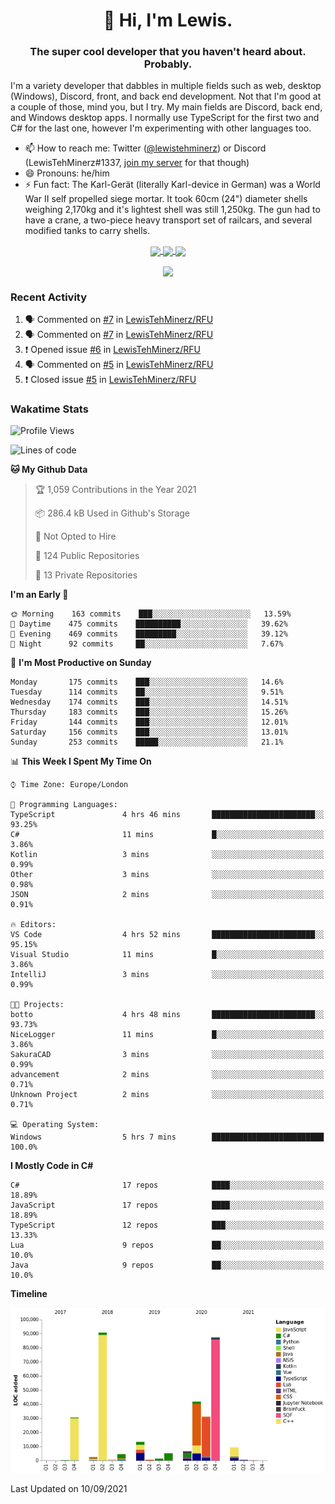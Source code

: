 <h1 align="center">👋 Hi, I'm Lewis.</h1>
<h3 align="center">The super cool developer that you haven't heard about. Probably.</h3>

I'm a variety developer that dabbles in multiple fields such as web, desktop (Windows), Discord, front, and back end development. Not that I'm good at a couple of those, mind you, but I try. My main fields are Discord, back end, and Windows desktop apps. I normally use TypeScript for the first two and C# for the last one, however I'm experimenting with other languages too.

- 📫 How to reach me: Twitter ([@lewistehminerz](https://twitter.com/lewistehminerz)) or Discord (LewisTehMinerz#1337, [join my server](https://discord.gg/XnUh7JB) for that though)
- 😄 Pronouns: he/him
- ⚡ Fun fact: The Karl-Gerät (literally Karl-device in German) was a World War II self propelled siege mortar. It took 60cm (24") diameter shells weighing 2,170kg and it's lightest shell was still 1,250kg. The gun had to have a crane, a two-piece heavy transport set of railcars, and several modified tanks to carry shells.

<p align="center">
  <a href="https://github.com/anuraghazra/github-readme-stats">
    <img align="center" src="https://github-readme-stats.vercel.app/api?username=LewisTehMinerz&count_private=true&show_icons=true&theme=gruvbox">
  </a>
  <a href="https://github.com/anuraghazra/github-readme-stats">
    <img align="center" src="https://github-readme-stats.vercel.app/api/top-langs?username=LewisTehMinerz&layout=compact&theme=gruvbox">
  </a>
  <a href="https://github.com/anuraghazra/github-readme-stats">
    <img align="center" src="https://github-readme-stats.vercel.app/api/wakatime?username=LewisTehMinerz&layout=compact&theme=gruvbox">
  </a>
</p>

<p align="center">
  <a href="https://github.com/ryo-ma/github-profile-trophy">
    <img align="center" src="https://github-profile-trophy.vercel.app/?username=ryo-ma&theme=gruvbox">
  </a>
</p>

### Recent Activity
<!--START_SECTION:activity-->
1. 🗣 Commented on [#7](https://github.com/LewisTehMinerz/RFU/issues/7) in [LewisTehMinerz/RFU](https://github.com/LewisTehMinerz/RFU)
2. 🗣 Commented on [#7](https://github.com/LewisTehMinerz/RFU/issues/7) in [LewisTehMinerz/RFU](https://github.com/LewisTehMinerz/RFU)
3. ❗️ Opened issue [#6](https://github.com/LewisTehMinerz/RFU/issues/6) in [LewisTehMinerz/RFU](https://github.com/LewisTehMinerz/RFU)
4. 🗣 Commented on [#5](https://github.com/LewisTehMinerz/RFU/issues/5) in [LewisTehMinerz/RFU](https://github.com/LewisTehMinerz/RFU)
5. ❗️ Closed issue [#5](https://github.com/LewisTehMinerz/RFU/issues/5) in [LewisTehMinerz/RFU](https://github.com/LewisTehMinerz/RFU)
<!--END_SECTION:activity-->

### Wakatime Stats
<!--START_SECTION:waka-->
![Profile Views](http://img.shields.io/badge/Profile%20Views-1-blue)

![Lines of code](https://img.shields.io/badge/From%20Hello%20World%20I%27ve%20Written-328530%20lines%20of%20code-blue)

**🐱 My Github Data** 

> 🏆 1,059 Contributions in the Year 2021
 > 
> 📦 286.4 kB Used in Github's Storage 
 > 
> 🚫 Not Opted to Hire
 > 
> 📜 124 Public Repositories 
 > 
> 🔑 13 Private Repositories  
 > 
**I'm an Early 🐤** 

```text
🌞 Morning    163 commits    ███░░░░░░░░░░░░░░░░░░░░░░   13.59% 
🌆 Daytime    475 commits    ██████████░░░░░░░░░░░░░░░   39.62% 
🌃 Evening    469 commits    █████████░░░░░░░░░░░░░░░░   39.12% 
🌙 Night      92 commits     ██░░░░░░░░░░░░░░░░░░░░░░░   7.67%

```
📅 **I'm Most Productive on Sunday** 

```text
Monday       175 commits    ███░░░░░░░░░░░░░░░░░░░░░░   14.6% 
Tuesday      114 commits    ██░░░░░░░░░░░░░░░░░░░░░░░   9.51% 
Wednesday    174 commits    ███░░░░░░░░░░░░░░░░░░░░░░   14.51% 
Thursday     183 commits    ███░░░░░░░░░░░░░░░░░░░░░░   15.26% 
Friday       144 commits    ███░░░░░░░░░░░░░░░░░░░░░░   12.01% 
Saturday     156 commits    ███░░░░░░░░░░░░░░░░░░░░░░   13.01% 
Sunday       253 commits    █████░░░░░░░░░░░░░░░░░░░░   21.1%

```


📊 **This Week I Spent My Time On** 

```text
⌚︎ Time Zone: Europe/London

💬 Programming Languages: 
TypeScript               4 hrs 46 mins       ███████████████████████░░   93.25% 
C#                       11 mins             █░░░░░░░░░░░░░░░░░░░░░░░░   3.86% 
Kotlin                   3 mins              ░░░░░░░░░░░░░░░░░░░░░░░░░   0.99% 
Other                    3 mins              ░░░░░░░░░░░░░░░░░░░░░░░░░   0.98% 
JSON                     2 mins              ░░░░░░░░░░░░░░░░░░░░░░░░░   0.91%

🔥 Editors: 
VS Code                  4 hrs 52 mins       ███████████████████████░░   95.15% 
Visual Studio            11 mins             █░░░░░░░░░░░░░░░░░░░░░░░░   3.86% 
IntelliJ                 3 mins              ░░░░░░░░░░░░░░░░░░░░░░░░░   0.99%

🐱‍💻 Projects: 
botto                    4 hrs 48 mins       ███████████████████████░░   93.73% 
NiceLogger               11 mins             █░░░░░░░░░░░░░░░░░░░░░░░░   3.86% 
SakuraCAD                3 mins              ░░░░░░░░░░░░░░░░░░░░░░░░░   0.99% 
advancement              2 mins              ░░░░░░░░░░░░░░░░░░░░░░░░░   0.71% 
Unknown Project          2 mins              ░░░░░░░░░░░░░░░░░░░░░░░░░   0.71%

💻 Operating System: 
Windows                  5 hrs 7 mins        █████████████████████████   100.0%

```

**I Mostly Code in C#** 

```text
C#                       17 repos            ████░░░░░░░░░░░░░░░░░░░░░   18.89% 
JavaScript               17 repos            ████░░░░░░░░░░░░░░░░░░░░░   18.89% 
TypeScript               12 repos            ███░░░░░░░░░░░░░░░░░░░░░░   13.33% 
Lua                      9 repos             ██░░░░░░░░░░░░░░░░░░░░░░░   10.0% 
Java                     9 repos             ██░░░░░░░░░░░░░░░░░░░░░░░   10.0%

```


**Timeline**

![Chart not found](https://raw.githubusercontent.com/LewisTehMinerz/LewisTehMinerz/master/charts/bar_graph.png) 


 Last Updated on 10/09/2021
<!--END_SECTION:waka-->
